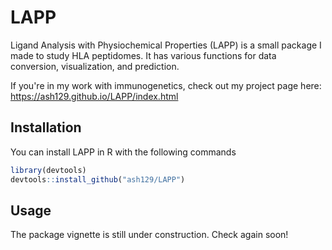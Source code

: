 <!-- README.md is generated from README.Rmd. Please edit that file -->
LAPP
====

Ligand Analysis with Physiochemical Properties (LAPP) is a small package I made to study HLA peptidomes. It has various functions for data conversion, visualization, and prediction.

If you're in my work with immunogenetics, check out my project page here: <https://ash129.github.io/LAPP/index.html>

Installation
------------

You can install LAPP in R with the following commands

``` r
library(devtools)
devtools::install_github("ash129/LAPP")
```

Usage
-----

The package vignette is still under construction. Check again soon!
